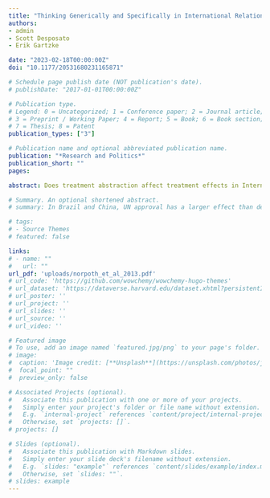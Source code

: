 ```yaml
---
title: "Thinking Generically and Specifically in International Relations Survey Experiments"
authors:
- admin
- Scott Desposato
- Erik Gartzke

date: "2023-02-18T00:00:00Z"
doi: "10.1177/20531680231165871"

# Schedule page publish date (NOT publication's date).
# publishDate: "2017-01-01T00:00:00Z"

# Publication type.
# Legend: 0 = Uncategorized; 1 = Conference paper; 2 = Journal article;
# 3 = Preprint / Working Paper; 4 = Report; 5 = Book; 6 = Book section;
# 7 = Thesis; 8 = Patent
publication_types: ["3"]

# Publication name and optional abbreviated publication name.
publication: "*Research and Politics*"
publication_short: ""
pages: 

abstract: Does treatment abstraction affect treatment effects in International Relations survey experiments in countries outside of the U.S.? We assess whether treatment effects are conditional on the anonymity of country actors among respondents in Brazil, China, Sweden, Japan, and Ukraine. We examine whether the effects of the United Nations’ approval of military force and regime type of the target country on support for war are moderated by respondents’ compliance with our abstraction encouragement. We find that around 20% of the respondents across all samples think of specific countries and do not comply with our abstraction encouragement. However, we fail to find evidence of a change in the average treatment effects by non-compliance, implying that the treatment effects are not likely to be conditional on respondents’ compliance (thinking of specific cases) or schema inconsistency (thinking of specific cases that are implausible given the context). At the same time, we find that treatment inconsistency (thinking of specific cases that are inconsistent with the assigned treatments) can affect the main treatment effects.

# Summary. An optional shortened abstract.
# summary: In Brazil and China, UN approval has a larger effect than democracy on public support for the use of force.

# tags:
# - Source Themes
# featured: false

links:
# - name: ""
#   url: ""
url_pdf: 'uploads/norpoth_et_al_2013.pdf'
# url_code: 'https://github.com/wowchemy/wowchemy-hugo-themes'
# url_dataset: 'https://dataverse.harvard.edu/dataset.xhtml?persistentId=doi:10.7910/DVN/PNDP4V'
# url_poster: ''
# url_project: ''
# url_slides: ''
# url_source: ''
# url_video: ''

# Featured image
# To use, add an image named `featured.jpg/png` to your page's folder. 
# image:
#  caption: 'Image credit: [**Unsplash**](https://unsplash.com/photos/jdD8gXaTZsc)'
#  focal_point: ""
#  preview_only: false

# Associated Projects (optional).
#   Associate this publication with one or more of your projects.
#   Simply enter your project's folder or file name without extension.
#   E.g. `internal-project` references `content/project/internal-project/index.md`.
#   Otherwise, set `projects: []`.
# projects: []

# Slides (optional).
#   Associate this publication with Markdown slides.
#   Simply enter your slide deck's filename without extension.
#   E.g. `slides: "example"` references `content/slides/example/index.md`.
#   Otherwise, set `slides: ""`.
# slides: example
---
```



